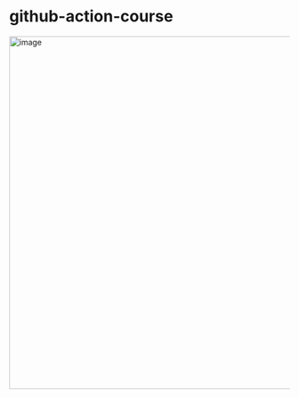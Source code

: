 # github-action-course


<img width="634" alt="image" src="https://github.com/user-attachments/assets/3f4da049-910b-441f-b904-7e13cb9e1010" />
